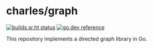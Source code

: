 # charles/graph

[![builds.sr.ht status](https://builds.sr.ht/~charles/graph.svg)](https://builds.sr.ht/~charles/graph?) [![go.dev reference](https://img.shields.io/badge/go.dev-reference-007d9c?logo=go&logoColor=white&style=flat-square)](https://pkg.go.dev/mod/git.sr.ht/~charles/graph)


This repository implements a directed graph library in Go.
